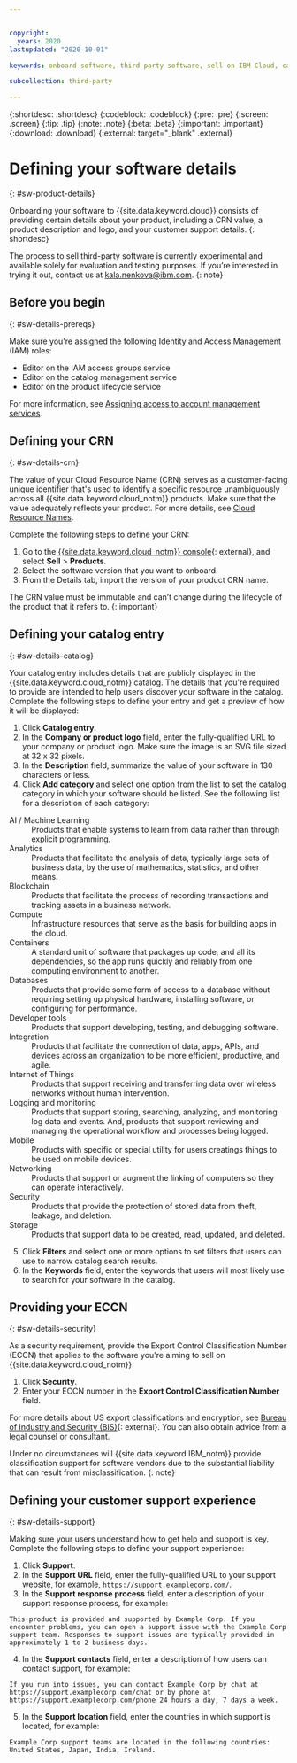 ```yaml
---


copyright:
  years: 2020
lastupdated: "2020-10-01"

keywords: onboard software, third-party software, sell on IBM Cloud, catalog details, support, software, product portal, provider portal, partner, sellers, partner portal, catalog, CRN, cloud resource name, product lifecycle

subcollection: third-party

---
```


{:shortdesc: .shortdesc}
{:codeblock: .codeblock}
{:pre: .pre}
{:screen: .screen}
{:tip: .tip}
{:note: .note}
{:beta: .beta}
{:important: .important}
{:download: .download}
{:external: target="_blank" .external}

# Defining your software details 
{: #sw-product-details}

Onboarding your software to {{site.data.keyword.cloud}} consists of providing certain details about your product, including a CRN value, a product description and logo, and your customer support details.
{: shortdesc}

<!-- Staging only: short desc to include "an export licensing number" if/when ECCN becomes a security requirement. -->

The process to sell third-party software is currently experimental and available solely for evaluation and testing purposes. If you’re interested in trying it out, contact us at kala.nenkova@ibm.com.
{: note}

## Before you begin
{: #sw-details-prereqs}

Make sure you're assigned the following Identity and Access Management (IAM) roles:

  * Editor on the IAM access groups service
  * Editor on the catalog management service
  * Editor on the product lifecycle service 

For more information, see [Assigning access to account management services](/docs/account?topic=account-account-services). 

## Defining your CRN 
{: #sw-details-crn}

The value of your Cloud Resource Name (CRN) serves as a customer-facing unique identifier that's used to identify a specific resource unambiguously across all {{site.data.keyword.cloud_notm}} products. Make sure that the value adequately reflects your product. For more details, see [Cloud Resource Names](/docs/account?topic=account-crn).

Complete the following steps to define your CRN:

1. Go to the [{{site.data.keyword.cloud_notm}} console](https://cloud.ibm.com/product-lifecycle){: external}, and select **Sell** > **Products**. 
2. Select the software version that you want to onboard. 
3. From the Details tab, import the version of your product CRN name.

  The CRN value must be immutable and can’t change during the lifecycle of the product that it refers to.
  {: important}

## Defining your catalog entry 
{: #sw-details-catalog}

Your catalog entry includes details that are publicly displayed in the {{site.data.keyword.cloud_notm}} catalog. The details that you're required to provide are intended to help users discover your software in the catalog. Complete the following steps to define your entry and get a preview of how it will be displayed: 

1. Click **Catalog entry**.
2. In the **Company or product logo** field, enter the fully-qualified URL to your company or product logo. Make sure the image is an SVG file sized at 32 x 32 pixels.
3. In the **Description** field, summarize the value of your software in 130 characters or less.
4. Click **Add category** and select one option from the list to set the catalog category in which your software should be listed. See the following list for a description of each category:

  <dl>
  <dt>AI / Machine Learning</dt>
  <dd>Products that enable systems to learn from data rather than through explicit programming.</dd>
  <dt>Analytics</dt>
  <dd>Products that facilitate the analysis of data, typically large sets of business data, by the use of mathematics, statistics, and other means.</dd>
  <dt>Blockchain</dt>
  <dd>Products that facilitate the process of recording transactions and tracking assets in a business network.</dd>
  <dt>Compute</dt>
  <dd>Infrastructure resources that serve as the basis for building apps in the cloud. </dd>
  <dt>Containers</dt>
  <dd>A standard unit of software that packages up code, and all its dependencies, so the app runs quickly and reliably from one computing environment to another. </dd>
  <dt>Databases</dt>
  <dd>Products that provide some form of access to a database without requiring setting up physical hardware, installing software, or configuring for performance.</dd>
  <dt>Developer tools</dt>
  <dd>Products that support developing, testing, and debugging software.</dd>
  <dt>Integration</dt>
  <dd>Products that facilitate the connection of data, apps, APIs, and devices across an organization to be more efficient, productive, and agile.</dd>
  <dt>Internet of Things</dt>
  <dd>Products that support receiving and transferring data over wireless networks without human intervention.</dd>
  <dt>Logging and monitoring</dt>
  <dd>Products that support storing, searching, analyzing, and monitoring log data and events. And, products that support reviewing and managing the operational workflow and processes being logged.</dd>
  <dt>Mobile</dt>
  <dd>Products with specific or special utility for users creatings things to be used on mobile devices.</dd>
  <dt>Networking</dt>
  <dd>Products that support or augment the linking of computers so they can operate interactively.</dd>
  <dt>Security</dt>
  <dd>Products that provide the protection of stored data from theft, leakage, and deletion.</dd>
  <dt>Storage</dt>
  <dd>Products that support data to be created, read, updated, and deleted.</dd>
  </dl>

5. Click **Filters** and select one or more options to set filters that users can use to narrow catalog search results.
6. In the **Keywords** field, enter the keywords that users will most likely use to search for your software in the catalog.

<!-- Staging only begin: Add the following Providing your ECCN section if/when ECCN becomes a security requirement. -->
## Providing your ECCN
{: #sw-details-security}

As a security requirement, provide the Export Control Classification Number (ECCN) that applies to the software you're aiming to sell on {{site.data.keyword.cloud_notm}}. 

1. Click **Security**.
2. Enter your ECCN number in the **Export Control Classification Number** field. 

  For more details about US export classifications and encryption, see [Bureau of Industry and Security (BIS)](https://www.bis.doc.gov){: external}. You can also obtain advice from a legal counsel or consultant.  
  
  Under no circumstances will {{site.data.keyword.IBM_notm}} provide classification support for software vendors due to the substantial liability that can result from misclassification.
  {: note}
<!-- Staging only end -->

## Defining your customer support experience
{: #sw-details-support}

Making sure your users understand how to get help and support is key. Complete the following steps to define your support experience: 

1. Click **Support**.
2. In the **Support URL** field, enter the fully-qualified URL to your support website, for example, `https://support.examplecorp.com/`.
3. In the **Support response process** field, enter a description of your support response process, for example: 

  `This product is provided and supported by Example Corp. If you encounter problems, you can open a support issue with the Example Corp support team. Responses to support issues are typically provided in approximately 1 to 2 business days.` 

4. In the **Support contacts** field, enter a description of how users can contact support, for example:

  `If you run into issues, you can contact Example Corp by chat at https://support.examplecorp.com/chat or by phone at https://support.examplecorp.com/phone 24 hours a day, 7 days a week.`

5. In the **Support location** field, enter the countries in which support is located, for example:

  `Example Corp support teams are located in the following countries: United States, Japan, India, Ireland.`



